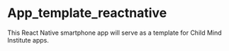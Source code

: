 # App_template_reactnative
This React Native smartphone app will serve as a template for Child Mind Institute apps.
